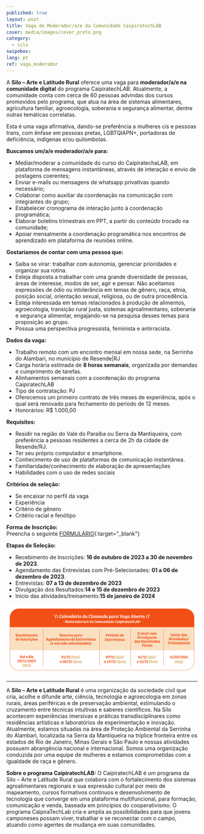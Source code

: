 ```yaml
---
published: true
layout: post
title: Vaga de Moderador/a/e da Comunidade CaipiratechLAB
cover: media/images/cover_preto.png
category:
  - silo
swipebox:
lang: pt
ref: vaga_moderador
---
```



A **Silo – Arte e Latitude Rural** oferece uma vaga para **moderador/a/e na comunidade digital** do programa CaipiratechLAB. 
Atualmente, a comunidade conta com cerca de 60 pessoas advindas dos cursos promovidos pelo programa, que atua na área de sistemas alimentares, agricultura familiar, agroecologia, soberania e segurança alimentar, dentre outras temáticas correlatas. 

Esta é uma vaga afirmativa, dando-se preferência a mulheres cis e pessoas trans, com ênfase em pessoas pretas, LGBTQIAPN+, portadoras de deficiência, indígenas e/ou quilombolas. 

**Buscamos um/a/e moderador/a/e para:**  
- Mediar/moderar a comunidade do curso do CaipiratechaLAB, em plataforma de mensagens instantâneas, através de interação e envio de postagens coerentes; 
- Enviar e-mails ou mensagens de whatsapp privativas quando necessário; 
- Colaborar como auxiliar da coordenação na comunicação com integrantes do grupo; 
- Estabelecer cronograma de interação junto à coordenação programática;
- Elaborar boletins trimestrais em PPT, a partir do conteúdo trocado na comunidade; 
- Apoiar mensalmente a coordenação programática nos encontros de aprendizado em plataforma de reuniões online.

**Gostaríamos de contar com uma pessoa que:**  
- Saiba se virar: trabalhar com autonomia, gerenciar prioridades e organizar sua rotina.
- Esteja disposta a trabalhar com uma grande diversidade de pessoas, áreas de interesse, modos de ser, agir e pensar. Não aceitamos expressões de ódio ou intolerância em temas de gênero, raça, etnia, posição social, orientação sexual, religiosa, ou de outra procedência.
- Esteja interessada em temas relacionados à produção de alimentos, agroecologia, transição rural justa, sistemas agroalimentares, soberania e segurança alimentar, engajando-se na pesquisa desses temas para proposição ao grupo.
- Possua uma perspectiva progressista, feminista e antirracista.

**Dados da vaga:**  
- Trabalho remoto com um encontro mensal em nossa sede, na Serrinha do Alambari, no município de Resende\|RJ
- Carga horária estimada de **8 horas semanais**, organizada por demandas e cumprimento de tarefas.
- Alinhamentos semanais com a coordenação do programa CaipiratechLAB
- Tipo de contratação: PJ 
- Oferecemos um primeiro contrato de três meses de experiência, após o qual será renovado para fechamento do período de 12 meses.
- Honorários: R$ 1.000,00

**Requisitos:**
- Residir na região do Vale do Paraíba ou Serra da Mantiqueira, com preferência a pessoas residentes a cerca de 2h da cidade de Resende/RJ.
- Ter seu próprio computador e smartphone.
- Conhecimento de uso de plataformas de comunicação instantânea.
- Familiaridade/conhecimento de elaboração de apresentações 
- Habilidades com o uso de redes sociais

**Critérios de seleção:**
- Se encaixar no perfil da vaga
- Experiência
- Critério de gênero
- Critério racial e fenótipo

**Forma de Inscrição:**  
Preencha o seguinte [FORMULÁRIO](https://forms.gle/GuEU1K5rF1yC86Tv6){:target="_blank"}

**Etapas de Seleção:**  
- Recebimento de Inscrições: **16 de outubro de 2023 a 30 de novembro de 2023**.  
- Agendamento das Entrevistas com Pré-Selecionades: **01 a 06 de dezembro de 2023**.  
- Entrevistas: **07 a 13 de dezembro de 2023**  
- Divulgação dos Resultados:**14 e 15 de dezembro de 2023**  
- Início das atividades/treinamento:**15 de janeiro de 2024**  


![](/media/images/calendario_chamada_moderadora_caip.jpg)

---

A **Silo – Arte e Latitude Rural** é uma organização da sociedade civil que cria, acolhe e difunde arte, ciência, tecnologia e agroecologia em zonas rurais, áreas periféricas e de preservação ambiental, estimulando o cruzamento entre técnicas intuitivas e saberes científicos. Na Silo acontecem experiências imersivas e práticas transdisciplinares como residências artísticas e laboratórios de experimentação e inovação. Atualmente, estamos situadas na área de Proteção Ambiental da Serrinha do Alambari, localizada na Serra da Mantiqueira na tríplice fronteira entre os estados de Rio de Janeiro, Minas Gerais e São Paulo e nossas atividades possuem abrangência nacional e internacional. Somos uma organização conduzida por uma equipe de mulheres e estamos comprometidas com a igualdade de raça e gênero.

**Sobre o programa CaipiratechLAB:**
O CaipiratechLAB é um programa da Silo – Arte e Latitude Rural que colabora com o fortalecimento dos sistemas agroalimentares regionais e sua expressão cultural por meio de mapeamento, cursos formativos contínuos e desenvolvimento de tecnologia que converge em uma plataforma multifuncional, para formação, comunicação e venda, baseada em princípios do cooperativismo. O programa CaipiraTechLab cria e amplia as possibilidades para que jovens camponeses possam viver, trabalhar e se reconectar com o campo, atuando como agentes de mudança em suas comunidades. 
